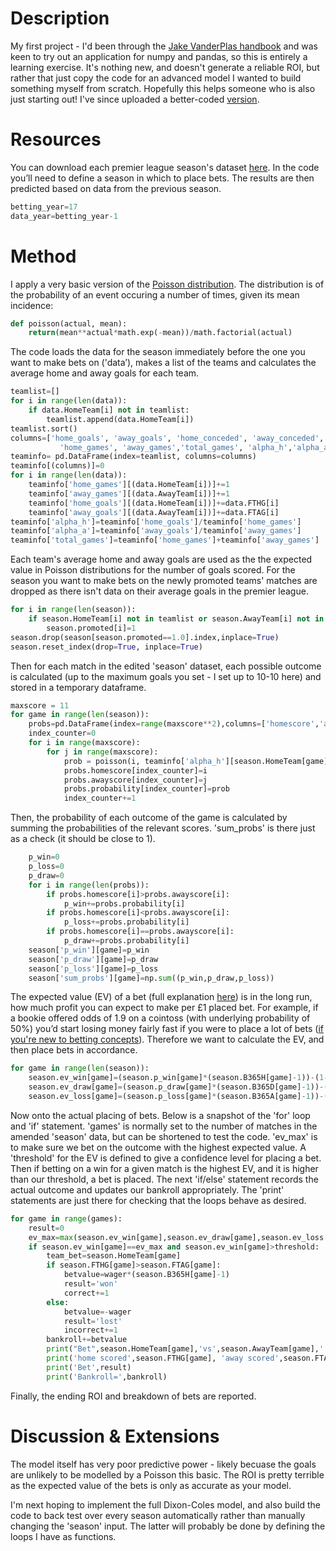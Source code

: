 # Description
My first project - I'd been through the [Jake VanderPlas handbook](https://jakevdp.github.io/PythonDataScienceHandbook/) and was keen to try out an application for numpy and pandas, so this is entirely a learning exercise. It's nothing new, and doesn't generate a reliable ROI, but rather that just copy the code for an advanced model I wanted to build something myself from scratch. Hopefully this helps someone who is also just starting out! I've since uploaded a better-coded [version](https://github.com/maxantcliff/football_poisson_2/blob/master/football_poisson_2.ipynb).

# Resources
You can download each premier league season's dataset [here](https://www.football-data.co.uk/englandm.php). In the code you’ll need to define a season in which to place bets. The results are then predicted based on data from the previous season.

```python
betting_year=17
data_year=betting_year-1
```

# Method
I apply a very basic version of the [Poisson distribution](https://en.wikipedia.org/wiki/Poisson_distribution). The distribution is of the probability of an event occuring a number of times, given its mean incidence:
```python
def poisson(actual, mean):
    return(mean**actual*math.exp(-mean))/math.factorial(actual)
```

The code loads the data for the season immediately before the one you want to make bets on ('data’), makes a list of the teams and calculates the average home and away goals for each team. 
```python
teamlist=[]
for i in range(len(data)):
    if data.HomeTeam[i] not in teamlist:
        teamlist.append(data.HomeTeam[i])
teamlist.sort()
columns=['home_goals', 'away_goals', 'home_conceded', 'away_conceded',
           'home_games', 'away_games','total_games', 'alpha_h','alpha_a']
teaminfo= pd.DataFrame(index=teamlist, columns=columns)
teaminfo[(columns)]=0
for i in range(len(data)):
    teaminfo['home_games'][(data.HomeTeam[i])]+=1
    teaminfo['away_games'][(data.AwayTeam[i])]+=1
    teaminfo['home_goals'][(data.HomeTeam[i])]+=data.FTHG[i]
    teaminfo['away_goals'][(data.AwayTeam[i])]+=data.FTAG[i]
teaminfo['alpha_h']=teaminfo['home_goals']/teaminfo['home_games']
teaminfo['alpha_a']=teaminfo['away_goals']/teaminfo['away_games']
teaminfo['total_games']=teaminfo['home_games']+teaminfo['away_games']
```

Each team's average home and away goals are used as the the expected value in Poisson distributions for the number of goals scored.  For the season you want to make bets on the newly promoted teams' matches are dropped as there isn't data on their average goals in the premier league.
```python
for i in range(len(season)):
    if season.HomeTeam[i] not in teamlist or season.AwayTeam[i] not in teamlist:
        season.promoted[i]=1
season.drop(season[season.promoted==1.0].index,inplace=True)
season.reset_index(drop=True, inplace=True)
```
Then for each match in the edited 'season' dataset, each possible outcome is calculated (up to the maximum goals you set - I set up to 10-10 here) and stored in a temporary dataframe.

```python
maxscore = 11
for game in range(len(season)):    
    probs=pd.DataFrame(index=range(maxscore**2),columns=['homescore','awayscore','probability'])
    index_counter=0
    for i in range(maxscore):
        for j in range(maxscore):
            prob = poisson(i, teaminfo['alpha_h'][season.HomeTeam[game]]) * poisson(j,teaminfo['alpha_a'][season.AwayTeam[game]])
            probs.homescore[index_counter]=i
            probs.awayscore[index_counter]=j               
            probs.probability[index_counter]=prob
            index_counter+=1
```

Then, the probability of each outcome of the game is calculated by summing the probabilities of the relevant scores. 'sum_probs' is there just as a check (it should be close to 1).

```python
    p_win=0
    p_loss=0
    p_draw=0
    for i in range(len(probs)):
        if probs.homescore[i]>probs.awayscore[i]:
            p_win+=probs.probability[i]
        if probs.homescore[i]<probs.awayscore[i]:
            p_loss+=probs.probability[i]
        if probs.homescore[i]==probs.awayscore[i]:
            p_draw+=probs.probability[i] 
    season['p_win'][game]=p_win
    season['p_draw'][game]=p_draw
    season['p_loss'][game]=p_loss
    season['sum_probs'][game]=np.sum((p_win,p_draw,p_loss))
```

The expected value (EV) of a bet (full explanation [here](https://help.smarkets.com/hc/en-gb/articles/214554985-How-to-calculate-expected-value-in-betting)) is in the long run, how much profit you can expect to make per £1 placed bet. For example, if a bookie offered odds of 1.9 on a cointoss (with underlying probability of 50%) you’d start losing money fairly fast if you were to place a lot of bets ([if you're new to betting concepts](https://mybettingsites.co.uk/learn/betting-odds-explained/)). Therefore we want to calculate the EV, and then place bets in accordance.
```python
for game in range(len(season)):
    season.ev_win[game]=(season.p_win[game]*(season.B365H[game]-1))-(1-season.p_win[game])
    season.ev_draw[game]=(season.p_draw[game]*(season.B365D[game]-1))-(1-season.p_draw[game])
    season.ev_loss[game]=(season.p_loss[game]*(season.B365A[game]-1))-(1-season.p_loss[game])
```

Now onto the actual placing of bets. Below is a snapshot of the 'for' loop and 'if' statement. 'games' is normally set to the number of matches in the amended 'season' data, but can be shortened to test the code. 'ev_max' is to make sure we bet on the outcome with the highest expected value. A 'threshold' for the EV is defined to give a confidence level for placing a bet. Then if betting on a win for a given match is the highest EV, and it is higher than our threshold, a bet is placed. The next 'if/else' statement records the actual outcome and updates our bankroll appropriately. The 'print' statements are just there for checking that the loops behave as desired.

```python
for game in range(games):
    result=0
    ev_max=max(season.ev_win[game],season.ev_draw[game],season.ev_loss[game]) 
    if season.ev_win[game]==ev_max and season.ev_win[game]>threshold:
        team_bet=season.HomeTeam[game]
        if season.FTHG[game]>season.FTAG[game]:
            betvalue=wager*(season.B365H[game]-1)
            result='won'
            correct+=1
        else:
            betvalue=-wager
            result='lost'
            incorrect+=1
        bankroll+=betvalue
        print("Bet",season.HomeTeam[game],'vs',season.AwayTeam[game],':backed',team_bet)
        print('home scored',season.FTHG[game], 'away scored',season.FTAG[game])
        print('Bet',result)
        print('Bankroll=',bankroll)
```

Finally, the ending ROI and breakdown of bets are reported. 

# Discussion & Extensions
The model itself has very poor predictive power - likely becuase the goals are unlikely to be modelled by a Poisson this basic. The ROI is pretty terrible as the expected value of the bets is only as accurate as your model. 

I'm next hoping to implement the full Dixon-Coles model, and also build the code to back test over every season automatically rather than manually changing the 'season' input. The latter will probably be done by defining the loops I have as functions.
